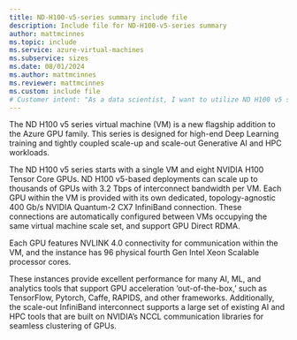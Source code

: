 ```yaml
---
title: ND-H100-v5-series summary include file
description: Include file for ND-H100-v5-series summary
author: mattmcinnes
ms.topic: include
ms.service: azure-virtual-machines
ms.subservice: sizes
ms.date: 08/01/2024
ms.author: mattmcinnes
ms.reviewer: mattmcinnes
ms.custom: include file
# Customer intent: "As a data scientist, I want to utilize ND H100 v5 series VMs for my deep learning and AI projects, so that I can leverage high-performance GPU capabilities for efficient training and scaling of my models."
---
```

The ND H100 v5 series virtual machine (VM) is a new flagship addition to the Azure GPU family. This series is designed for high-end Deep Learning training and tightly coupled scale-up and scale-out Generative AI and HPC workloads.

The ND H100 v5 series starts with a single VM and eight NVIDIA H100 Tensor Core GPUs. ND H100 v5-based deployments can scale up to thousands of GPUs with 3.2 Tbps of interconnect bandwidth per VM. Each GPU within the VM is provided with its own dedicated, topology-agnostic 400 Gb/s NVIDIA Quantum-2 CX7 InfiniBand connection. These connections are automatically configured between VMs occupying the same virtual machine scale set, and support GPU Direct RDMA.

Each GPU features NVLINK 4.0 connectivity for communication within the VM, and the instance has 96 physical fourth Gen Intel Xeon Scalable processor cores.

These instances provide excellent performance for many AI, ML, and analytics tools that support GPU acceleration ‘out-of-the-box,’ such as TensorFlow, Pytorch, Caffe, RAPIDS, and other frameworks. Additionally, the scale-out InfiniBand interconnect supports a large set of existing AI and HPC tools that are built on NVIDIA’s NCCL communication libraries for seamless clustering of GPUs.
